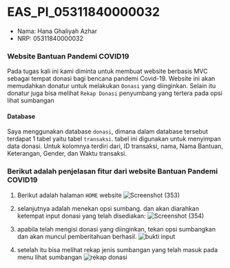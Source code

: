 # EAS_PI_05311840000032
- Nama: Hana Ghaliyah Azhar
- NRP: 05311840000032

### Website Bantuan Pandemi COVID19 
Pada tugas kali ini kami diminta untuk membuat website berbasis MVC sebagai tempat donasi bagi bencana pandemi Covid-19. Website ini akan memudahkan donatur untuk melakukan `Donasi` yang diinginkan. Selain itu donatur juga bisa melihat `Rekap Donasi` penyumbang yang tertera pada opsi lihat sumbangan

#### Database
Saya menggunakan database `donasi`, dimana dalam database tersebut terdapat 1 tabel yaitu tabel `transaksi`. tabel ini digunakan untuk menyimpan data donasi. Untuk kolomnya terdiri dari, ID transaksi, nama, Nama Bantuan, Keterangan, Gender, dan Waktu transaksi.

### Berikut adalah penjelasan fitur dari website Bantuan Pandemi COVID19 
1. Berikut adalah halaman `HOME` website 
![Screenshot (353)](https://user-images.githubusercontent.com/26424136/82189209-39224200-9919-11ea-8a74-06f1af3e1830.png)

2. selanjutnya adalah menekan opsi sumbang. dan akan diarahkan ketempat input donasi yang telah disediakan: 
![Screenshot (354)](https://user-images.githubusercontent.com/26424136/82189216-3b849c00-9919-11ea-93a5-edeb870e3591.png)

3. apabila telah mengisi donasi yang diinginkan, tekan opsi sumbangkan dan akan muncul pemberitahuan berhasil.
![bukti input](https://user-images.githubusercontent.com/55181778/82150188-42140480-9882-11ea-95fa-cbbaf2f945cf.jpg)

4. setelah itu bisa melihat rekap jenis sumbangan yang telah masuk pada menu lihat sumbangan
![rekap donasi](https://user-images.githubusercontent.com/55181778/82150182-404a4100-9882-11ea-936a-cd5968aad70b.jpg)
